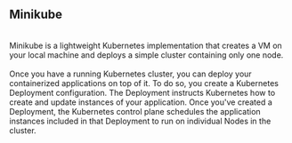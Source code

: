 ## Minikube

<br>
Minikube is a lightweight Kubernetes implementation that creates a VM on your local machine and deploys a simple cluster containing only one node.
 </br>


<br>
Once you have a running Kubernetes cluster, you can deploy your containerized applications on top of it. To do so, you create a Kubernetes Deployment configuration. The Deployment instructs Kubernetes how to create and update instances of your application. Once you've created a Deployment, the Kubernetes control plane schedules the application instances included in that Deployment to run on individual Nodes in the cluster.
</br>

